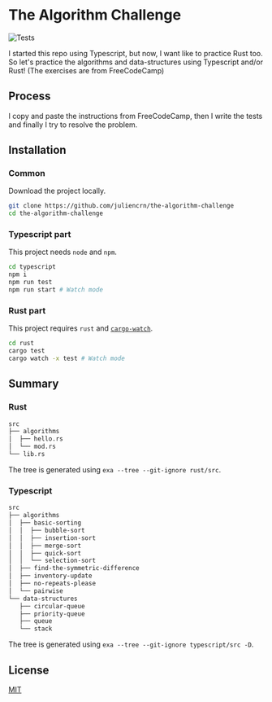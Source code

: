 # The Algorithm Challenge

![Tests](https://github.com/Junscuzzy/the-algorithm-challenge/workflows/Tests/badge.svg?branch=main)

I started this repo using Typescript, but now, I want like to practice Rust too. So let's practice the algorithms and data-structures using Typescript and/or Rust! (The exercises are from FreeCodeCamp)

## Process
I copy and paste the instructions from FreeCodeCamp, then I write the tests and finally I try to resolve the problem.

## Installation

### Common
Download the project locally.
```bash
git clone https://github.com/juliencrn/the-algorithm-challenge
cd the-algorithm-challenge
```

### Typescript part
This project needs `node` and `npm`.

```bash
cd typescript
npm i
npm run test
npm run start # Watch mode
```

### Rust part
This project requires `rust` and [`cargo-watch`](https://github.com/watchexec/cargo-watch).

```bash
cd rust
cargo test
cargo watch -x test # Watch mode
```

## Summary 

### Rust
```bash
src
├── algorithms
│  ├── hello.rs
│  └── mod.rs
└── lib.rs
```

The tree is generated using `exa --tree --git-ignore rust/src`.

### Typescript

```bash
src
├── algorithms
│  ├── basic-sorting
│  │  ├── bubble-sort
│  │  ├── insertion-sort
│  │  ├── merge-sort
│  │  ├── quick-sort
│  │  └── selection-sort
│  ├── find-the-symmetric-difference
│  ├── inventory-update
│  ├── no-repeats-please
│  └── pairwise
└── data-structures
   ├── circular-queue
   ├── priority-queue
   ├── queue
   └── stack
```

The tree is generated using `exa --tree --git-ignore typescript/src -D`.


## License
[MIT](https://github.com/juliencrn/the-algorithm-challenge/blob/main/LICENSE)
